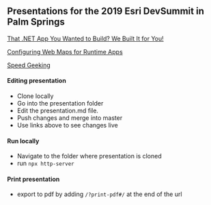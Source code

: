 ## Presentations for the 2019 Esri DevSummit in Palm Springs  

[That .NET App You Wanted to Build? We Built It for You!](https://codergrl.github.io/presentations/2019-PS-DevSummit/DotNet-Runtime-Open-Source-Apps/#/)

[Configuring Web Maps for Runtime Apps](https://codergrl.github.io/presentations/2019-PS-DevSummit/Configuring-WebMaps-for-Runtime-Apps/#/)

[Speed Geeking](https://codergrl.github.io/presentations/2019-PS-DevSummit/Speed-Geeking/#/)


#### Editing presentation
- Clone locally
- Go into the presentation folder
- Edit the presentation.md file. 
- Push changes and merge into master
- Use links above to see changes live

#### Run locally
- Navigate to the folder where presentation is cloned
- run `npx http-server`

#### Print presentation
- export to pdf by adding `/?print-pdf#/` at the end of the url
